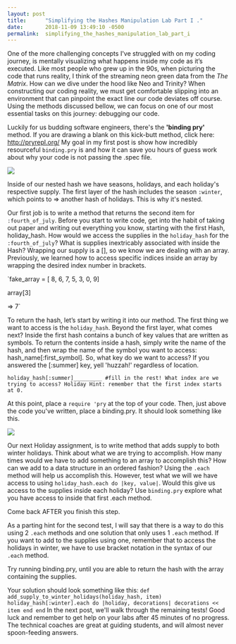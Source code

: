```yaml
---
layout: post
title:      "Simplifying the Hashes Manipulation Lab Part I ."
date:       2018-11-09 13:49:10 -0500
permalink:  simplifying_the_hashes_manipulation_lab_part_i
---
```



 One of the more challenging concepts I've struggled with on my coding journey, is mentally visualizing what happens inside my code as it’s executed. Like most people who grew up in the 90s, when picturing the code that runs reality, I think of the streaming neon green data from the  *The Matrix*. How can we dive under the hood like Neo and Trinity?  When constructing our coding reality, we must get comfortable slipping into an environment that can pinpoint the exact line our code deviates off course.  Using the methods discussed bellow, we can focus on one of our most essential tasks on this journey: debugging our code. 

Luckily for us budding software engineers, there's the **'binding pry'** method. If you are drawing a blank on this kick-butt method, click here: http://pryrepl.org/ My goal in my first post is show how incredibly resourceful `binding.pry` is and how it can save you hours of guess work about why your code is not passing the .spec file.

![](http://i.imgur.com/8cZTBpE.png)

Inside of our nested hash we have seasons, holidays, and each holiday's respective supply. The first layer of the hash includes the season `:winter`, which points to => another hash of holidays. This is why it's nested. 

Our first job is to write a method that returns the second item for `:fourth_of_july`.  Before you start to write code, get into the habit of taking out paper and writing out everything you know, starting with the first Hash, holiday_hash. How would we access the supplies in the `holiday_hash` for the `:fourth_of_july`? What is supplies inextricably associated with inside the Hash?
Wrapping our supply is a [], so we know we are dealing with an array. Previously, we learned how to access specific indices inside an array by wrapping the desired index number in brackets. 

`fake_array = [ 8, 6, 7, 5, 3, 0, 9]

array[3]

=> 7`

To return the hash, let’s start by writing it into our method. The first thing we want to access is the `holiday_hash`. Beyond the first layer, what comes next? Inside the first hash contains a bunch of key values that are written as symbols. To return the contents inside a hash, simply write the name of the hash, and then wrap the name of the symbol you want to access: hash_name[:first_symbol]. So, what key do we want to access? If you answered the [:summer] key, yell 'huzzah!' regardless of location. 

```
holiday_hash[:summer]_________ #fill in the rest! What index are we trying to access? Holiday Hint: remember that the first index starts at 0. 
```

At this point, place a `require 'pry` at the top of your code. Then, just above the code you've written, place a binding.pry. It should look something like this. 

![](http://i.imgur.com/Y4hnDcv.png)


Our next Holiday assignment, is to write method that adds supply to both winter holidays. Think about what we are trying to accomplish. How many times would we have to add something to an array to accomplish this? How can we add to a data structure in an ordered fashion? Using the `.each` method will help us accomplish this. However, test what we will we have access to using `holiday_hash.each do |key, value|`.  Would this give us access to the supplies inside each holiday? Use `binding.pry` explore what you have access to inside that first .each method. 

Come back AFTER you finish this step. 

As a parting hint for the second test, I will say that there is a way to do this using 2 `.each` methods and one solution that only uses 1 `.each` method. If you want to add to the supplies using one, remember that to access the holidays in winter, we have to use bracket notation in the syntax of our `.each` method.  

Try running binding.pry, until you are able to return the hash with the array containing the supplies. 

Your solution should look something like this: 
`def add_supply_to_winter_holidays(holiday_hash, item)
 holiday_hash[:winter].each do |holiday, decorations|
   decorations << item
  end
end`
In the next post, we'll walk through the remaining tests! Good luck and remember to get help on your labs after 45 minutes of no progress. The technical coaches are great at guiding students, and will almost never spoon-feeding answers.

